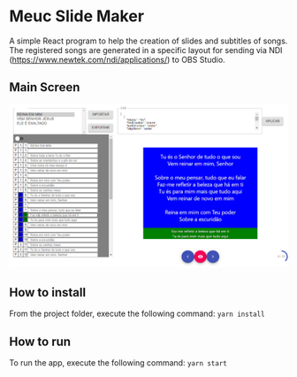 # Meuc Slide Maker

A simple React program to help the creation of slides and subtitles of songs. The registered songs are generated in a specific layout for sending via NDI (https://www.newtek.com/ndi/applications/) to OBS Studio.

## Main Screen
![current_main_screen](https://github.com/timoteo27/meuc-slide-maker/blob/master/documentation/main_screen.png?raw=true "Current Main Screen")

## How to install
From the project folder, execute the following command: `yarn install`

## How to run
To run the app, execute the following command: `yarn start`
